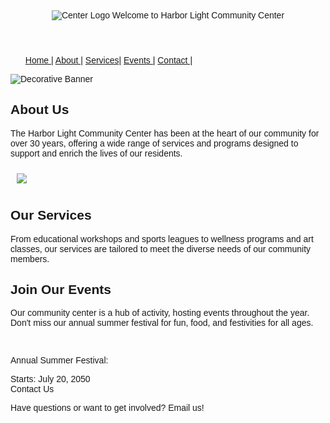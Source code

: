 <!DOCTYPE html> 
<html> 
<head> 
<title>Harbor Light Community Center</title> 
</head> 
<body> 
<font face="Arial, sans-serif"> 
<header> 
<center><img src="https://edube.org/uploads/media/default/0001/04/logo.jpg" alt="Center 
Logo"> 
Welcome to Harbor Light Community Center</center> 
</header>
<div>
<ul>
<a
href="#Home |"<li>Home |</li></a>
<a
href="#About |"<li>About |</li></a>
<a
href="#Services |"<li> Services|</li></a>
<a
href="#Events |"<li>Events |</li></a>
<a
href="#Contact |"<li>Contact |</li></a>
</ul> 
</div> 
<div class="banner"> 
<img src="https://edube.org/uploads/media/default/0001/04/decorative-banner.jpg" 
alt="Decorative Banner"> 
</div> 
<section>
<main>
<h2>About Us</h2> 
<p>The Harbor Light Community Center has been at the heart of our community for over 
30 years, offering a wide range of services and programs designed to support and enrich the lives 
of our residents.</p> 
<p><img src="https://edube.org/uploads/media/default/0001/04/community-center.jpg" 
hspace="10" vspace="10"></p> 
</section> 
<section> 
<h2>Our Services</h2> 
<p>From educational workshops and sports leagues to wellness programs and art classes, 
our services are tailored to meet the diverse needs of our community members.</p> 
</section> 
<section> 
<h2>Join Our Events</h2> 
<p>Our community center is a hub of activity, hosting events throughout the year. Don't 
miss our annual summer festival for fun, food, and festivities for all ages.</p>
</main>
<br> 
<p>Annual Summer Festival: </p>
Starts: <time>July 20, 2050</time> 
</section> 
<footer> 
Contact Us 
<p>Have questions or want to get involved? Email us!</p> 
</footer> 
</font> 
</body> 
</html>
